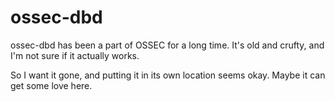 # ossec-dbd


ossec-dbd has been a part of OSSEC for a long time. It's old and crufty,
and I'm not sure if it actually works.

So I want it gone, and putting it in its own location seems okay. Maybe 
it can get some love here.


